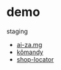 # demo
staging

- [ai-za.mg](./ai-za/)
- [kômandy](./komandy/)
- [shop-locator](./ai-za/shopLocator/)
